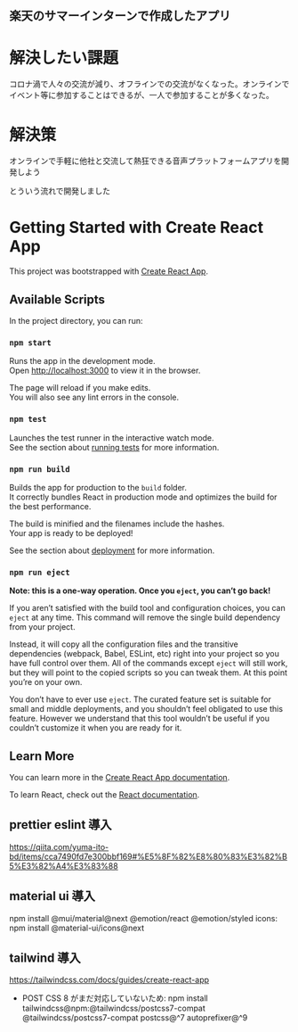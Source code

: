 ## 楽天のサマーインターンで作成したアプリ

# 解決したい課題
コロナ渦で人々の交流が減り、オフラインでの交流がなくなった。オンラインでイベント等に参加することはできるが、一人で参加することが多くなった。
# 解決策
オンラインで手軽に他社と交流して熱狂できる音声プラットフォームアプリを開発しよう

とういう流れで開発しました

# Getting Started with Create React App

This project was bootstrapped with [Create React App](https://github.com/facebook/create-react-app).

## Available Scripts

In the project directory, you can run:

### `npm start`

Runs the app in the development mode.\
Open [http://localhost:3000](http://localhost:3000) to view it in the browser.

The page will reload if you make edits.\
You will also see any lint errors in the console.

### `npm test`

Launches the test runner in the interactive watch mode.\
See the section about [running tests](https://facebook.github.io/create-react-app/docs/running-tests) for more information.

### `npm run build`

Builds the app for production to the `build` folder.\
It correctly bundles React in production mode and optimizes the build for the best performance.

The build is minified and the filenames include the hashes.\
Your app is ready to be deployed!

See the section about [deployment](https://facebook.github.io/create-react-app/docs/deployment) for more information.

### `npm run eject`

**Note: this is a one-way operation. Once you `eject`, you can’t go back!**

If you aren’t satisfied with the build tool and configuration choices, you can `eject` at any time. This command will remove the single build dependency from your project.

Instead, it will copy all the configuration files and the transitive dependencies (webpack, Babel, ESLint, etc) right into your project so you have full control over them. All of the commands except `eject` will still work, but they will point to the copied scripts so you can tweak them. At this point you’re on your own.

You don’t have to ever use `eject`. The curated feature set is suitable for small and middle deployments, and you shouldn’t feel obligated to use this feature. However we understand that this tool wouldn’t be useful if you couldn’t customize it when you are ready for it.

## Learn More

You can learn more in the [Create React App documentation](https://facebook.github.io/create-react-app/docs/getting-started).

To learn React, check out the [React documentation](https://reactjs.org/).

## prettier eslint 導入

https://qiita.com/yuma-ito-bd/items/cca7490fd7e300bbf169#%E5%8F%82%E8%80%83%E3%82%B5%E3%82%A4%E3%83%88

## material ui 導入

npm install @mui/material@next @emotion/react @emotion/styled
icons: npm install @material-ui/icons@next

## tailwind 導入

https://tailwindcss.com/docs/guides/create-react-app

-   POST CSS 8 がまだ対応していないため: npm install tailwindcss@npm:@tailwindcss/postcss7-compat @tailwindcss/postcss7-compat postcss@^7 autoprefixer@^9
